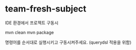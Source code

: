 # team-fresh-subject

IDE 환경에서 프로젝트 구동시

mvn clean
mvn package

명령어를 순서대로 실행시키고 구동시켜주세요.
(querydsl 적용을 위함)
